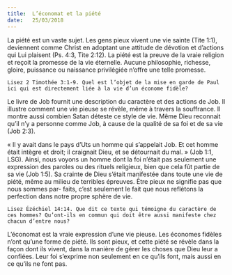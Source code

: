 ```yaml
---
title:  L’économat et la piété
date:   25/03/2018
---
```


La piété est un vaste sujet. Les gens pieux vivent une vie sainte (Tite 1:1), deviennent comme Christ en adoptant une attitude de dévotion et d’actions qui Lui plaisent (Ps. 4:3, Tite 2:12). La piété est la preuve de la vraie religion et reçoit la promesse de la vie éternelle. Aucune philosophie, richesse, gloire, puissance ou naissance privilégiée n’offre une telle promesse. 

`Lisez 2 Timothée 3:1-9. Quel est l’objet de la mise en garde de Paul ici qui est directement liée à la vie d’un économe fidèle?`

Le livre de Job fournit une description du caractère et des actions de Job. Il illustre comment une vie pieuse se révèle, même à travers la souffrance. Il montre aussi combien Satan déteste ce style de vie. Même Dieu reconnait qu’il n’y a personne comme Job, à cause de la qualité de sa foi et de sa vie (Job 2:3). 

« Il y avait dans le pays d’Uts un homme qui s’appelait Job. Et cet homme était intègre et droit; il craignait Dieu, et se détournait du mal. » (Job 1:1, LSG). Ainsi, nous voyons un homme dont la foi n’était pas seulement une expression des paroles ou des rituels religieux, bien que cela fût partie de sa vie (Job 1:5). Sa crainte de Dieu s’était manifestée dans toute une vie de piété, même au milieu de terribles épreuves. Être pieux ne signifie pas que nous sommes par- faits, c’est seulement le fait que nous reflétons la perfection dans notre propre sphère de vie. 

`Lisez Ézéchiel 14:14. Que dit ce texte qui témoigne du caractère de ces hommes? Qu’ont-ils en commun qui doit être aussi manifeste chez chacun d’entre nous?`

L’économat est la vraie expression d’une vie pieuse. Les économes fidèles n’ont qu’une forme de piété. Ils sont pieux, et cette piété se révèle dans la façon dont ils vivent, dans la manière de gérer les choses que Dieu leur a confiées. Leur foi s’exprime non seulement en ce qu’ils font, mais aussi en ce qu’ils ne font pas. 